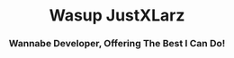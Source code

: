 <h1 align="center">Wasup JustXLarz</h1>
<h3 align="center">Wannabe Developer, Offering The Best I Can Do!</h3>

<p align="center>
  Hey Im Larz Or Originally Known As Corez Or Daniel, I Always Wanted To Specialize In Graphical Programming (Built From Scratch)
  And Like To Develop Frameworks For The Dev Community To Contribur
</p>
